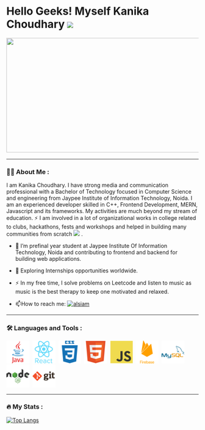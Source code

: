  
</div>
   <h1 align="left">
  Hello Geeks! Myself Kanika Choudhary
  <img src="https://media.giphy.com/media/hvRJCLFzcasrR4ia7z/giphy.gif" width="30px"/>
</h1>
</div>

<div align="left">
  <img src="https://media.giphy.com/media/dWesBcTLavkZuG35MI/giphy.gif" width="600" height="300"/>
</div>

---

### :woman_technologist: About Me :
I am Kanika Choudhary. I have strong media and communication professional with a Bachelor of Technology focused in Computer Science and engineering from Jaypee Institute of Information Technology, Noida. I am an experienced developer skilled in C++, Frontend Development, MERN, Javascript and its frameworks. My activities are much beyond my stream of education. ⚡ I am involved in a lot of organizational works in college related to clubs, hackathons, fests and workshops and helped in building many communities from scratch <img src="https://media.giphy.com/media/WUlplcMpOCEmTGBtBW/giphy.gif" width="30"> .
- :telescope: I’m prefinal year student at Jaypee Institute Of Information Technology, Noida and contributing to frontend and backend for building web applications.

- :seedling: Exploring Internships opportunities worldwide.

- :zap: In my free time, I solve problems on Leetcode and listen to music as music is the best therapy to keep one motivated and relaxed.

- :mailbox:How to reach me:  <a href="https://www.linkedin.com/in/kanika-choudhary-9746b9245/" target="_blank">
  <img src="https://img.shields.io/badge/LinkedIn-0077B5?style=for-the-badge&logo=linkedin&logoColor=white" alt="alsiam"/>
 </a> 


  ---

### :hammer_and_wrench: Languages and Tools :
<div>
  <img src="https://github.com/devicons/devicon/blob/master/icons/java/java-original-wordmark.svg" title="Java" alt="Java" width="60" height="60"/>&nbsp;
  <img src="https://github.com/devicons/devicon/blob/master/icons/react/react-original-wordmark.svg" title="React" alt="React" width="60" height="60"/>&nbsp;
  <img src="https://github.com/devicons/devicon/blob/master/icons/css3/css3-plain-wordmark.svg"  title="CSS3" alt="CSS" width="60" height="60"/>&nbsp;
  <img src="https://github.com/devicons/devicon/blob/master/icons/html5/html5-original.svg" title="HTML5" alt="HTML" width="60" height="60"/>&nbsp;
  <img src="https://github.com/devicons/devicon/blob/master/icons/javascript/javascript-original.svg" title="JavaScript" alt="JavaScript" width="60" height="60"/>&nbsp;
  <img src="https://github.com/devicons/devicon/blob/master/icons/firebase/firebase-plain-wordmark.svg" title="Firebase" alt="Firebase" width="60" height="60"/>&nbsp;
  <img src="https://github.com/devicons/devicon/blob/master/icons/mysql/mysql-original-wordmark.svg" title="MySQL"  alt="MySQL" width="60" height="60"/>&nbsp;
  <img src="https://github.com/devicons/devicon/blob/master/icons/nodejs/nodejs-original-wordmark.svg" title="NodeJS" alt="NodeJS" width="60" height="60"/>&nbsp;
  <img src="https://github.com/devicons/devicon/blob/master/icons/git/git-original-wordmark.svg" title="Git" alt="Git" width="60" height="60"/>
</div>

---

### :fire: My Stats :
[![Top Langs](https://github-readme-stats.vercel.app/api/top-langs/?username=Kanika18ss&layout=compact&theme=vision-friendly-dark)](https://github.com/anuraghazra/github-readme-stats)
